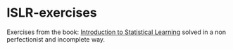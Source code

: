 # ISLR-exercises

Exercises from the book: [Introduction to Statistical Learning](http://www-bcf.usc.edu/~gareth/ISL/) solved in a non perfectionist and incomplete way. 
